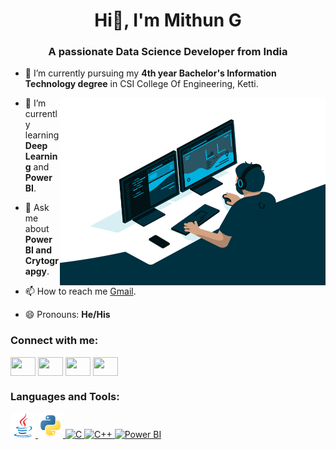 <h1 align="center">Hi👋, I'm Mithun G</h1>
<h3 align="center">A passionate Data Science Developer from India</h3>

- 🔭 I’m currently pursuing my **4th year Bachelor's Information Technology degree** in CSI College Of Engineering, Ketti.

<img align="right" height="300" width="425" alt="" src="https://raw.githubusercontent.com/rtewari056/rtewari056/master/coder.gif" />

- 🌱 I’m currently learning **Deep Learning** and **Power BI**.

- 💬 Ask me about **Power BI and Crytograpgy**.

- 📫 How to reach me <a href="mailto:joshuamithun28@gmail.com">Gmail</a>.

- 😄 Pronouns: **He/His**

<h3 align="left">Connect with me:</h3>
<p align="left">
<a href="https://www.linkedin.com/in/mithun-joshua-b48240193/" target="blank"><img align="center" src="https://cdn.jsdelivr.net/npm/simple-icons@3.0.1/icons/linkedin.svg" height="30" width="40" /></a>
<a href="https://www.instagram.com/mj__joshua__/" target="blank"><img align="center" src="https://cdn.jsdelivr.net/npm/simple-icons@3.0.1/icons/instagram.svg" height="30" width="40" /></a>
<a href="https://leetcode.com/joshuamithun28/" target="blank"><img align="center" src="https://cdn.jsdelivr.net/npm/simple-icons@3.0.1/icons/leetcode.svg" height="30" width="40" /></a>
<a href="https://twitter.com/MithunJoshuaMJ" target="blank"><img align="center" src="https://cdn.jsdelivr.net/npm/simple-icons@3.0.1/icons/twitter.svg" height="30" width="40" /></a>
</p>

<h3 align="left">Languages and Tools:</h3>
<p align="left"> <a href="https://www.java.com" target="_blank"> <img src="https://raw.githubusercontent.com/devicons/devicon/master/icons/java/java-original.svg" alt="java" width="40" height="40"/> </a> 
<a href="https://www.python.org" target="_blank"> <img src="https://raw.githubusercontent.com/devicons/devicon/master/icons/python/python-original.svg" alt="python" width="40" height="40"/> </a> 
<a href="https://www.cprogramming.com/" target="_blank"> <img src="https://github.com/gilbarbara/logos/blob/master/logos/c.svg" alt="C" width="40" height="40"/> </a> 
<a href="https://isocpp.org/" target="_blank"> <img src="https://github.com/gilbarbara/logos/blob/master/logos/c-plusplus.svg" alt="C++" width="40" height="40"/> </a>
<a href="https://powerbi.microsoft.com/en-au/" target="_blank"> <img src="https://github.com/microsoft/PowerBI-Icons/blob/main/SVG/PowerBI.svg" alt="Power BI" width="40" height="40"/> </a>
</p>
